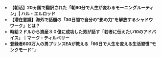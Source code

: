 *   **【朝活】20ヵ国で翻訳された「朝60分で人生が変わるモーニングルーティン」| ハル・エルロッド**
*   **【潜在意識】海外で話題の「30日間で自分の”影の力”を解放するシャドウワーク」とは？**
*   **時給２ドルから資産３０億に成功した男が話す「若者に伝えたい10のアドバイス」｜マーク・ティルベリー**
*   **登録者600万人の男プリンスEAが教える「66日で人生を変える生活習慣“モンクモード”」**